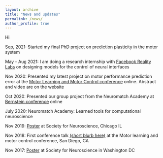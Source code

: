 ```yaml
---
layout: archive
title: "News and updates"
permalink: /news/
author_profile: true
---
```


Hi

Sep, 2021: Started my final PhD project on prediction plasticity in the motor system

May - Aug 2021: I am doing a research internship with [Facebook Reality Labs](https://tech.fb.com/ai/) on designing models for the control of neural interfaces

Nov 2020: Presented my latest project on motor performance prediction error at the [Motor Learning and Motor Control conference](http://www.motor-conference.org/openconf.php) online. Abstract and video are on the website

Oct 2020: Presented our group project from the Neuromatch Academy at [Bernstein conference](https://abstracts.g-node.org/conference/BC20/abstracts#/uuid/1d3934b8-fba1-4a3d-a694-83628bb6ab86) online

July 2020: Neuromatch Academy: Learned tools for computational neuroscience

Nov 2019: [Poster](https://drive.google.com/file/d/1tYGr6g5CumVwGPBikJXpE8A0yhPkW8VA/view?usp=sharing) at Society for Neuroscience, Chicago IL

Nov 2018: First conference talk [(short blurb here)](https://groups.seas.harvard.edu/motorlab/Reprints/TR_mlmc2018.pdf) at the Motor learning and motor control conference, San Diego, CA

Nov 2017: [Poster](https://drive.google.com/file/d/1hLfDXBcUYpkoQHkV7D3M98Ywofx1BxSs/view?usp=sharing) at Society for Neuroscience in Washington DC


